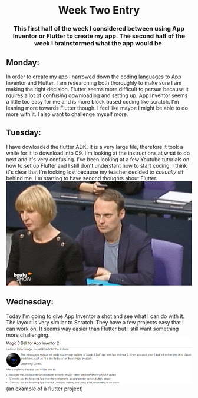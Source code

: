 # <center>Week Two Entry</center> 
### <center>This first half of the week I considered between using App Inventor or Flutter to create my app. The second half of the week I brainstormed what the app would be.</center> 
## Monday:
In order to create my app I narrowed down the coding languages to App Inventor and Flutter. I am researching both thoroughly to make sure I am making the right decision. Flutter seems more difficult to persue because it rquires a lot of confusing downloading and setting up. App Inventor seems a little too easy for me and is more block based coding like scratch. I'm leaning more towards Flutter though. I feel like maybe I might be able to do more with it. I also want to challenge myself more. 
## Tuesday:
I have dowloaded the flutter ADK. It is a very large file, therefore it took a while for it to download into C9. I'm looking at the instructions at what to do next and it's very confusing. I've been looking at a few Youtube tutorials on how to set up Flutter and I still don't understant how to start coding. I think it's clear that I'm looking lost because my teacher decided to *casually* sit behind me. I'm starting to have second thoughts about Flutter.
![](/images/entry2gif.gif)

## Wednesday:
Today I'm going to give App Inventor a shot and see what I can do with it. The layout is very similar to Scratch. They have a few projects easy that I can work on. It seems way easier than Flutter but I still want something more challenging. 
![](/images/AppInventor1.png)
(an example of a flutter project)
